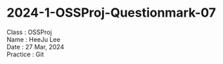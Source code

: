 # 2024-1-OSSProj-Questionmark-07

Class : OSSProj  
Name : HeeJu Lee  
Date : 27 Mar, 2024  
Practice : Git
